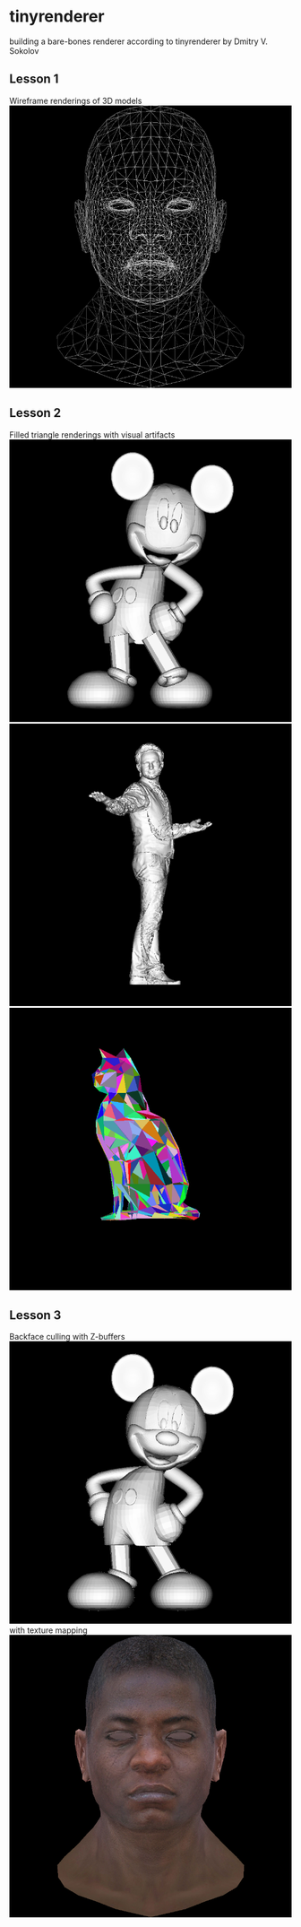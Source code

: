 # tinyrenderer
building a bare-bones renderer according to tinyrenderer by Dmitry V. Sokolov

## Lesson 1
Wireframe renderings of 3D models
![head](images/wireframe/head.png)

## Lesson 2
Filled triangle renderings with visual artifacts
![mickey](images/triangles/mickey.png)
![man](images/triangles/man.png)
![cat](images/triangles/colorful_cat.png)

## Lesson 3
Backface culling with Z-buffers
![mickey](images/z-buffer/mickey.png)
with texture mapping
![head-texture](images/z-buffer/head_texture.png)
